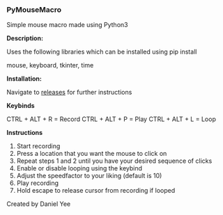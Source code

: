 ### PyMouseMacro
Simple mouse macro made using Python3

**Description:**

Uses the following libraries which can be installed using pip install

mouse,
keyboard,
tkinter,
time

**Installation:**

Navigate to [releases](https://github.com/danyee1688/PyMouseMacro/releases) for further instructions

**Keybinds**

CTRL + ALT + R = Record
CTRL + ALT + P = Play
CTRL + ALT + L = Loop

**Instructions**

1. Start recording
2. Press a location that you want the mouse to click on
3. Repeat steps 1 and 2 until you have your desired sequence of clicks
4. Enable or disable looping using the keybind
5. Adjust the speedfactor to your liking (default is 10)
6. Play recording
7. Hold escape to release cursor from recording if looped






Created by Daniel Yee

